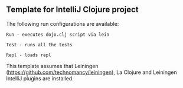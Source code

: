 Template for IntelliJ Clojure project
-------------------------------------

The following run configurations are available:

    Run - executes dojo.clj script via lein

    Test - runs all the tests

    Repl - loads repl

This template assumes that Leiningen (https://github.com/technomancy/leiningen),
La Clojure and Leiningen IntelliJ plugins are installed.
